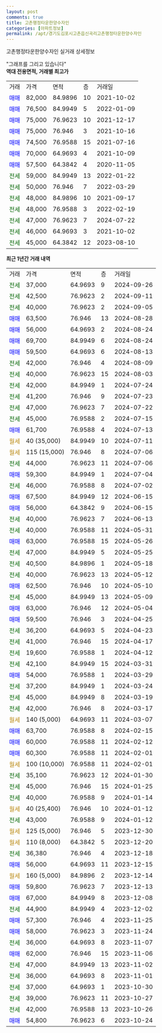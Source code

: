 ```yaml
---
layout: post
comments: true
title: 고촌행정타운한양수자인
categories: [아파트정보]
permalink: /apt/경기도김포시고촌읍신곡리고촌행정타운한양수자인
---
```


고촌행정타운한양수자인 실거래 상세정보

<script type="text/javascript">
  google.charts.load('current', {'packages':['line', 'corechart']});
  google.charts.setOnLoadCallback(drawChart);

  function drawChart() {
    var data = new google.visualization.DataTable();
    data.addColumn('date', '거래일');
    data.addColumn('number', "매매");
    data.addColumn('number', "전세");
    data.addColumn('number', "전매");

    data.addRows([[new Date(Date.parse("2024-09-26")), null, 37000, null], [new Date(Date.parse("2024-09-11")), null, 42500, null], [new Date(Date.parse("2024-09-05")), null, 40000, null], [new Date(Date.parse("2024-08-28")), 63500, null, null], [new Date(Date.parse("2024-08-24")), 56000, null, null], [new Date(Date.parse("2024-08-24")), 69700, null, null], [new Date(Date.parse("2024-08-13")), 59500, null, null], [new Date(Date.parse("2024-08-09")), null, 42000, null], [new Date(Date.parse("2024-08-03")), null, 40000, null], [new Date(Date.parse("2024-07-24")), null, 42000, null], [new Date(Date.parse("2024-07-23")), null, 41200, null], [new Date(Date.parse("2024-07-22")), null, 47000, null], [new Date(Date.parse("2024-07-15")), null, 45000, null], [new Date(Date.parse("2024-07-13")), 61700, null, null], [new Date(Date.parse("2024-07-11")), null, null, null], [new Date(Date.parse("2024-07-06")), null, null, null], [new Date(Date.parse("2024-07-06")), null, 44000, null], [new Date(Date.parse("2024-07-04")), 59300, null, null], [new Date(Date.parse("2024-07-02")), null, 46000, null], [new Date(Date.parse("2024-06-15")), 67500, null, null], [new Date(Date.parse("2024-06-15")), 56000, null, null], [new Date(Date.parse("2024-06-13")), null, 40000, null], [new Date(Date.parse("2024-05-31")), null, 40000, null], [new Date(Date.parse("2024-05-26")), 63000, null, null], [new Date(Date.parse("2024-05-25")), null, 47000, null], [new Date(Date.parse("2024-05-18")), null, 40500, null], [new Date(Date.parse("2024-05-12")), null, 40000, null], [new Date(Date.parse("2024-05-10")), 62500, null, null], [new Date(Date.parse("2024-05-09")), null, 45000, null], [new Date(Date.parse("2024-05-04")), 63000, null, null], [new Date(Date.parse("2024-04-25")), 59500, null, null], [new Date(Date.parse("2024-04-23")), null, 36200, null], [new Date(Date.parse("2024-04-17")), null, 41000, null], [new Date(Date.parse("2024-04-12")), null, 19600, null], [new Date(Date.parse("2024-03-31")), null, 42100, null], [new Date(Date.parse("2024-03-29")), 54000, null, null], [new Date(Date.parse("2024-03-24")), null, 37200, null], [new Date(Date.parse("2024-03-19")), null, 45000, null], [new Date(Date.parse("2024-03-17")), null, 42000, null], [new Date(Date.parse("2024-03-07")), null, null, null], [new Date(Date.parse("2024-02-15")), 63700, null, null], [new Date(Date.parse("2024-02-12")), 60000, null, null], [new Date(Date.parse("2024-02-01")), 60300, null, null], [new Date(Date.parse("2024-02-01")), null, null, null], [new Date(Date.parse("2024-01-30")), null, 35100, null], [new Date(Date.parse("2024-01-25")), null, 45000, null], [new Date(Date.parse("2024-01-14")), null, 40000, null], [new Date(Date.parse("2024-01-12")), null, null, null], [new Date(Date.parse("2024-01-12")), null, 43000, null], [new Date(Date.parse("2023-12-30")), null, null, null], [new Date(Date.parse("2023-12-20")), null, null, null], [new Date(Date.parse("2023-12-18")), null, 36380, null], [new Date(Date.parse("2023-12-15")), 56000, null, null], [new Date(Date.parse("2023-12-14")), null, null, null], [new Date(Date.parse("2023-12-13")), 59800, null, null], [new Date(Date.parse("2023-12-08")), 67000, null, null], [new Date(Date.parse("2023-12-02")), null, 44900, null], [new Date(Date.parse("2023-11-25")), 57300, null, null], [new Date(Date.parse("2023-11-24")), 58000, null, null], [new Date(Date.parse("2023-11-07")), null, 36000, null], [new Date(Date.parse("2023-11-06")), 62000, null, null], [new Date(Date.parse("2023-11-02")), null, 47000, null], [new Date(Date.parse("2023-11-01")), null, 36000, null], [new Date(Date.parse("2023-10-30")), null, 37000, null], [new Date(Date.parse("2023-10-27")), null, 39000, null], [new Date(Date.parse("2023-10-26")), null, 42000, null], [new Date(Date.parse("2023-10-24")), 54800, null, null]]);

    var options = {
      hAxis: {
        format: 'yyyy/MM/dd'
      },    
      lineWidth: 0,
      pointsVisible: true,    
      title: '최근 1년간 유형별 실거래가 분포',
      legend: { position: 'bottom' }
    };

    var formatter = new google.visualization.NumberFormat({pattern:'###,###'} );
    formatter.format(data, 1);
    formatter.format(data, 2);
    
    setTimeout(function() {
        var chart = new google.visualization.LineChart(document.getElementById('columnchart_material'));
        chart.draw(data, (options));
        document.getElementById('loading').style.display = 'none';
    }, 200);
  }
</script>


<div id="loading" style="z-index:20; display: block; margin-left: 0px">"그래프를 그리고 있습니다"</div>
<div id="columnchart_material" style="width: 95%; margin-left: 0px; display: block"></div>
<!-- contents start -->
<b>역대 전용면적, 거래별 최고가</b>
<table class="sortable">
    <tr>
      <td>거래</td>
      <td>가격</td>
      <td>면적</td>
      <td>층</td>
      <td>거래일</td>
    </tr>
        <tr>
          <td><a style="color: blue">매매</a></td>
          <td>82,000</td>
          <td>84.9896</td>
          <td>10</td>
          <td>2021-10-02</td>
        </tr>            <tr>
          <td><a style="color: blue">매매</a></td>
          <td>76,500</td>
          <td>84.9949</td>
          <td>5</td>
          <td>2022-01-09</td>
        </tr>            <tr>
          <td><a style="color: blue">매매</a></td>
          <td>75,000</td>
          <td>76.9623</td>
          <td>10</td>
          <td>2021-12-17</td>
        </tr>            <tr>
          <td><a style="color: blue">매매</a></td>
          <td>75,000</td>
          <td>76.946</td>
          <td>3</td>
          <td>2021-10-16</td>
        </tr>            <tr>
          <td><a style="color: blue">매매</a></td>
          <td>74,500</td>
          <td>76.9588</td>
          <td>15</td>
          <td>2021-07-16</td>
        </tr>            <tr>
          <td><a style="color: blue">매매</a></td>
          <td>70,000</td>
          <td>64.9693</td>
          <td>4</td>
          <td>2021-10-09</td>
        </tr>            <tr>
          <td><a style="color: blue">매매</a></td>
          <td>57,500</td>
          <td>64.3842</td>
          <td>4</td>
          <td>2020-11-05</td>
        </tr>        
        <tr>
              <td><a style="color: darkgreen">전세</a></td>
              <td>59,000</td>
              <td>84.9949</td>
              <td>13</td>
              <td>2022-01-22</td>
            </tr>            <tr>
              <td><a style="color: darkgreen">전세</a></td>
              <td>50,000</td>
              <td>76.946</td>
              <td>7</td>
              <td>2022-03-29</td>
            </tr>            <tr>
              <td><a style="color: darkgreen">전세</a></td>
              <td>48,000</td>
              <td>84.9896</td>
              <td>10</td>
              <td>2021-09-17</td>
            </tr>            <tr>
              <td><a style="color: darkgreen">전세</a></td>
              <td>48,000</td>
              <td>76.9588</td>
              <td>3</td>
              <td>2022-02-19</td>
            </tr>            <tr>
              <td><a style="color: darkgreen">전세</a></td>
              <td>47,000</td>
              <td>76.9623</td>
              <td>7</td>
              <td>2024-07-22</td>
            </tr>            <tr>
              <td><a style="color: darkgreen">전세</a></td>
              <td>46,000</td>
              <td>64.9693</td>
              <td>3</td>
              <td>2021-10-02</td>
            </tr>            <tr>
              <td><a style="color: darkgreen">전세</a></td>
              <td>45,000</td>
              <td>64.3842</td>
              <td>12</td>
              <td>2023-08-10</td>
            </tr>        
    
</table>

<b>최근 1년간 거래 내역</b>

<table class="sortable">
    <tr>
      <td>거래</td>
      <td>가격</td>
      <td>면적</td>
      <td>층</td>
      <td>거래일</td>
    </tr>
    <tr>
      <td><a style="color: darkgreen">전세</a></td>
      <td>37,000</td>
      <td>64.9693</td>
      <td>9</td>
      <td>2024-09-26</td>
    </tr>          <tr>
      <td><a style="color: darkgreen">전세</a></td>
      <td>42,500</td>
      <td>76.9623</td>
      <td>2</td>
      <td>2024-09-11</td>
    </tr>          <tr>
      <td><a style="color: darkgreen">전세</a></td>
      <td>40,000</td>
      <td>76.9623</td>
      <td>2</td>
      <td>2024-09-05</td>
    </tr>          <tr>
      <td><a style="color: blue">매매</a></td>
      <td>63,500</td>
      <td>76.946</td>
      <td>13</td>
      <td>2024-08-28</td>
    </tr>          <tr>
      <td><a style="color: blue">매매</a></td>
      <td>56,000</td>
      <td>64.9693</td>
      <td>2</td>
      <td>2024-08-24</td>
    </tr>          <tr>
      <td><a style="color: blue">매매</a></td>
      <td>69,700</td>
      <td>84.9949</td>
      <td>6</td>
      <td>2024-08-24</td>
    </tr>          <tr>
      <td><a style="color: blue">매매</a></td>
      <td>59,500</td>
      <td>64.9693</td>
      <td>6</td>
      <td>2024-08-13</td>
    </tr>          <tr>
      <td><a style="color: darkgreen">전세</a></td>
      <td>42,000</td>
      <td>76.946</td>
      <td>4</td>
      <td>2024-08-09</td>
    </tr>          <tr>
      <td><a style="color: darkgreen">전세</a></td>
      <td>40,000</td>
      <td>76.9623</td>
      <td>15</td>
      <td>2024-08-03</td>
    </tr>          <tr>
      <td><a style="color: darkgreen">전세</a></td>
      <td>42,000</td>
      <td>84.9949</td>
      <td>1</td>
      <td>2024-07-24</td>
    </tr>          <tr>
      <td><a style="color: darkgreen">전세</a></td>
      <td>41,200</td>
      <td>76.946</td>
      <td>9</td>
      <td>2024-07-23</td>
    </tr>          <tr>
      <td><a style="color: darkgreen">전세</a></td>
      <td>47,000</td>
      <td>76.9623</td>
      <td>7</td>
      <td>2024-07-22</td>
    </tr>          <tr>
      <td><a style="color: darkgreen">전세</a></td>
      <td>45,000</td>
      <td>76.9588</td>
      <td>2</td>
      <td>2024-07-15</td>
    </tr>          <tr>
      <td><a style="color: blue">매매</a></td>
      <td>61,700</td>
      <td>76.9588</td>
      <td>4</td>
      <td>2024-07-13</td>
    </tr>          <tr>
      <td><a style="color: darkgoldenrod">월세</a></td>
      <td>40 (35,000)</td>
      <td>84.9949</td>
      <td>10</td>
      <td>2024-07-11</td>
    </tr>          <tr>
      <td><a style="color: darkgoldenrod">월세</a></td>
      <td>115 (15,000)</td>
      <td>76.946</td>
      <td>8</td>
      <td>2024-07-06</td>
    </tr>          <tr>
      <td><a style="color: darkgreen">전세</a></td>
      <td>44,000</td>
      <td>76.9623</td>
      <td>11</td>
      <td>2024-07-06</td>
    </tr>          <tr>
      <td><a style="color: blue">매매</a></td>
      <td>59,300</td>
      <td>84.9949</td>
      <td>1</td>
      <td>2024-07-04</td>
    </tr>          <tr>
      <td><a style="color: darkgreen">전세</a></td>
      <td>46,000</td>
      <td>76.9588</td>
      <td>8</td>
      <td>2024-07-02</td>
    </tr>          <tr>
      <td><a style="color: blue">매매</a></td>
      <td>67,500</td>
      <td>84.9949</td>
      <td>12</td>
      <td>2024-06-15</td>
    </tr>          <tr>
      <td><a style="color: blue">매매</a></td>
      <td>56,000</td>
      <td>64.3842</td>
      <td>9</td>
      <td>2024-06-15</td>
    </tr>          <tr>
      <td><a style="color: darkgreen">전세</a></td>
      <td>40,000</td>
      <td>76.9623</td>
      <td>7</td>
      <td>2024-06-13</td>
    </tr>          <tr>
      <td><a style="color: darkgreen">전세</a></td>
      <td>40,000</td>
      <td>76.9588</td>
      <td>11</td>
      <td>2024-05-31</td>
    </tr>          <tr>
      <td><a style="color: blue">매매</a></td>
      <td>63,000</td>
      <td>76.9588</td>
      <td>15</td>
      <td>2024-05-26</td>
    </tr>          <tr>
      <td><a style="color: darkgreen">전세</a></td>
      <td>47,000</td>
      <td>84.9949</td>
      <td>5</td>
      <td>2024-05-25</td>
    </tr>          <tr>
      <td><a style="color: darkgreen">전세</a></td>
      <td>40,500</td>
      <td>84.9896</td>
      <td>1</td>
      <td>2024-05-18</td>
    </tr>          <tr>
      <td><a style="color: darkgreen">전세</a></td>
      <td>40,000</td>
      <td>76.9623</td>
      <td>13</td>
      <td>2024-05-12</td>
    </tr>          <tr>
      <td><a style="color: blue">매매</a></td>
      <td>62,500</td>
      <td>76.946</td>
      <td>10</td>
      <td>2024-05-10</td>
    </tr>          <tr>
      <td><a style="color: darkgreen">전세</a></td>
      <td>45,000</td>
      <td>84.9949</td>
      <td>13</td>
      <td>2024-05-09</td>
    </tr>          <tr>
      <td><a style="color: blue">매매</a></td>
      <td>63,000</td>
      <td>76.946</td>
      <td>12</td>
      <td>2024-05-04</td>
    </tr>          <tr>
      <td><a style="color: blue">매매</a></td>
      <td>59,500</td>
      <td>76.946</td>
      <td>3</td>
      <td>2024-04-25</td>
    </tr>          <tr>
      <td><a style="color: darkgreen">전세</a></td>
      <td>36,200</td>
      <td>64.9693</td>
      <td>5</td>
      <td>2024-04-23</td>
    </tr>          <tr>
      <td><a style="color: darkgreen">전세</a></td>
      <td>41,000</td>
      <td>76.946</td>
      <td>15</td>
      <td>2024-04-17</td>
    </tr>          <tr>
      <td><a style="color: darkgreen">전세</a></td>
      <td>19,600</td>
      <td>76.9588</td>
      <td>1</td>
      <td>2024-04-12</td>
    </tr>          <tr>
      <td><a style="color: darkgreen">전세</a></td>
      <td>42,100</td>
      <td>84.9949</td>
      <td>15</td>
      <td>2024-03-31</td>
    </tr>          <tr>
      <td><a style="color: blue">매매</a></td>
      <td>54,000</td>
      <td>76.9588</td>
      <td>1</td>
      <td>2024-03-29</td>
    </tr>          <tr>
      <td><a style="color: darkgreen">전세</a></td>
      <td>37,200</td>
      <td>84.9949</td>
      <td>1</td>
      <td>2024-03-24</td>
    </tr>          <tr>
      <td><a style="color: darkgreen">전세</a></td>
      <td>45,000</td>
      <td>84.9949</td>
      <td>8</td>
      <td>2024-03-19</td>
    </tr>          <tr>
      <td><a style="color: darkgreen">전세</a></td>
      <td>42,000</td>
      <td>76.946</td>
      <td>8</td>
      <td>2024-03-17</td>
    </tr>          <tr>
      <td><a style="color: darkgoldenrod">월세</a></td>
      <td>140 (5,000)</td>
      <td>64.9693</td>
      <td>11</td>
      <td>2024-03-07</td>
    </tr>          <tr>
      <td><a style="color: blue">매매</a></td>
      <td>63,700</td>
      <td>76.9588</td>
      <td>8</td>
      <td>2024-02-15</td>
    </tr>          <tr>
      <td><a style="color: blue">매매</a></td>
      <td>60,000</td>
      <td>76.9588</td>
      <td>11</td>
      <td>2024-02-12</td>
    </tr>          <tr>
      <td><a style="color: blue">매매</a></td>
      <td>60,300</td>
      <td>76.9588</td>
      <td>11</td>
      <td>2024-02-01</td>
    </tr>          <tr>
      <td><a style="color: darkgoldenrod">월세</a></td>
      <td>100 (10,000)</td>
      <td>76.9588</td>
      <td>11</td>
      <td>2024-02-01</td>
    </tr>          <tr>
      <td><a style="color: darkgreen">전세</a></td>
      <td>35,100</td>
      <td>76.9623</td>
      <td>12</td>
      <td>2024-01-30</td>
    </tr>          <tr>
      <td><a style="color: darkgreen">전세</a></td>
      <td>45,000</td>
      <td>76.946</td>
      <td>15</td>
      <td>2024-01-25</td>
    </tr>          <tr>
      <td><a style="color: darkgreen">전세</a></td>
      <td>40,000</td>
      <td>76.9588</td>
      <td>9</td>
      <td>2024-01-14</td>
    </tr>          <tr>
      <td><a style="color: darkgoldenrod">월세</a></td>
      <td>40 (25,400)</td>
      <td>76.946</td>
      <td>10</td>
      <td>2024-01-12</td>
    </tr>          <tr>
      <td><a style="color: darkgreen">전세</a></td>
      <td>43,000</td>
      <td>76.9588</td>
      <td>9</td>
      <td>2024-01-12</td>
    </tr>          <tr>
      <td><a style="color: darkgoldenrod">월세</a></td>
      <td>125 (5,000)</td>
      <td>76.946</td>
      <td>5</td>
      <td>2023-12-30</td>
    </tr>          <tr>
      <td><a style="color: darkgoldenrod">월세</a></td>
      <td>110 (8,000)</td>
      <td>64.3842</td>
      <td>5</td>
      <td>2023-12-20</td>
    </tr>          <tr>
      <td><a style="color: darkgreen">전세</a></td>
      <td>36,380</td>
      <td>76.946</td>
      <td>4</td>
      <td>2023-12-18</td>
    </tr>          <tr>
      <td><a style="color: blue">매매</a></td>
      <td>56,000</td>
      <td>64.9693</td>
      <td>11</td>
      <td>2023-12-15</td>
    </tr>          <tr>
      <td><a style="color: darkgoldenrod">월세</a></td>
      <td>160 (5,000)</td>
      <td>84.9896</td>
      <td>2</td>
      <td>2023-12-14</td>
    </tr>          <tr>
      <td><a style="color: blue">매매</a></td>
      <td>59,800</td>
      <td>76.9623</td>
      <td>7</td>
      <td>2023-12-13</td>
    </tr>          <tr>
      <td><a style="color: blue">매매</a></td>
      <td>67,000</td>
      <td>84.9949</td>
      <td>8</td>
      <td>2023-12-08</td>
    </tr>          <tr>
      <td><a style="color: darkgreen">전세</a></td>
      <td>44,900</td>
      <td>84.9949</td>
      <td>4</td>
      <td>2023-12-02</td>
    </tr>          <tr>
      <td><a style="color: blue">매매</a></td>
      <td>57,300</td>
      <td>76.946</td>
      <td>4</td>
      <td>2023-11-25</td>
    </tr>          <tr>
      <td><a style="color: blue">매매</a></td>
      <td>58,000</td>
      <td>76.9623</td>
      <td>3</td>
      <td>2023-11-24</td>
    </tr>          <tr>
      <td><a style="color: darkgreen">전세</a></td>
      <td>36,000</td>
      <td>64.9693</td>
      <td>8</td>
      <td>2023-11-07</td>
    </tr>          <tr>
      <td><a style="color: blue">매매</a></td>
      <td>62,000</td>
      <td>76.946</td>
      <td>15</td>
      <td>2023-11-06</td>
    </tr>          <tr>
      <td><a style="color: darkgreen">전세</a></td>
      <td>47,000</td>
      <td>84.9949</td>
      <td>13</td>
      <td>2023-11-02</td>
    </tr>          <tr>
      <td><a style="color: darkgreen">전세</a></td>
      <td>36,000</td>
      <td>64.9693</td>
      <td>8</td>
      <td>2023-11-01</td>
    </tr>          <tr>
      <td><a style="color: darkgreen">전세</a></td>
      <td>37,000</td>
      <td>64.9693</td>
      <td>1</td>
      <td>2023-10-30</td>
    </tr>          <tr>
      <td><a style="color: darkgreen">전세</a></td>
      <td>39,000</td>
      <td>76.9623</td>
      <td>11</td>
      <td>2023-10-27</td>
    </tr>          <tr>
      <td><a style="color: darkgreen">전세</a></td>
      <td>42,000</td>
      <td>76.9588</td>
      <td>13</td>
      <td>2023-10-26</td>
    </tr>          <tr>
      <td><a style="color: blue">매매</a></td>
      <td>54,800</td>
      <td>76.9623</td>
      <td>6</td>
      <td>2023-10-24</td>
    </tr>      </table>
<!-- contents end -->    

